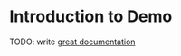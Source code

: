 # Introduction to Demo

TODO: write [great documentation](http://jacobian.org/writing/great-documentation/what-to-write/)
